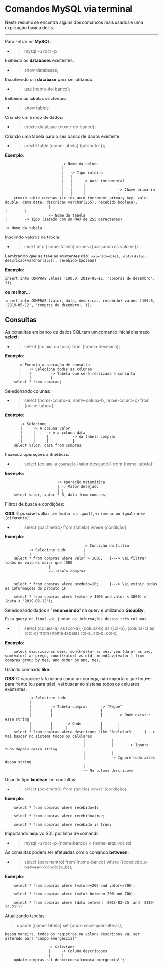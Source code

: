 # Comandos MySQL via terminal

Neste resumo se encontra alguns dos comandos mais usados e uma explicação básica deles.

-------------------------------

Para entrar no **MySQL**: 
- > mysql -u root -p 

Exibindo os **databases** existentes: 
- > show databases;

Escolhendo um **database** para ser utilizado:
- > use {nome-do-banco};

Exibindo as tabelas existentes:
- > show tables;

Criando um banco de dados:
- > create database {nome-do-banco};

Criando uma tabela para o seu banco de dados existente:
- > create table {nome-tabela} ({atributos});

**Exemplo**:  
```
                          -> Nome da coluna
                          |
                          |   -> Tipo inteiro
                          |   |
                          |   |     -> Auto incremental
                          |   |     |
                          |   |     |               -> Chave primária
                          |   |     |               |
    create table COMPRAS (id int auto_increment primary key, valor double, data date, descricao varchar(255), recebido boolean);
                    |                                                                     |        |
                    -> Nome da tabela                                                     |        -> Tipo (setado com um MÁX de 255 caracteres)
                                                                                            -> Nome da tabela

```

Inserindo valores na tabela:
- > insert into {nome-tabela} values ({passando os valores})

Lembrando que as tabelas existentes são: ```valor(double), data(date), descricao(varchar(255)), recebido(boolean)```

**Exemplo**:  

```
insert into COMPRAS values (100.0, 2019-05-12, 'compras de dezembro', 1);
```
**ou melhor...**
```
insert into COMPRAS (valor, data, descricao, recebido) values (100.0, '2019-05-12', 'compras de dezembro', 1);
```

## **Consultas**

As consultas em banco de dados SQL tem um comando inicial chamado **select**:

- > select {coluna ou tudo} from {tabela-desejada};

**Exemplo**:
```
      -> Executa a operação de consulta
      |    -> Seleciona todas as colunas
      |    |         -> Tabela que será realizada a consulta
      |    |         |
    select * from compras;
```

Selecionando colunas:

- > select {nome-coluna-a, nome-coluna-b, nome-coluna-c} from {nome-tabela};

**Exemplo**:
```
       -> Selecione
       |     -> A coluna valor
       |     |     -> e a coluna data
       |     |     |           -> da tabela compras
       |     |     |           |
    select valor, data from compras;
```

Fazendo operações aritméticas:

- > select {coluna-a ```operação``` {valor desejado}} from {nome-tabela};

**Exemplo**:
```
                        -> Operação matemática
                        | -> Valor desejado
                        | |
    select valor, valor * 3, data from compras;
```

Filtros de busca e condições:

**OBS:** É possível utilizar **```>=```** ```(maior ou igual)```, **```<=```** ```(menor ou igual)``` e **```<>```** ```(diferente)```

- > select {parâmetro} from {tabela} where {condição}

**Exemplo**:
```
                                    -> Condição do filtro
           -> Selecione tudo        |
           |                        |
    select * from compras where valor > 1000;   }---> Vai filtrar todos os valores maior que 1000
                    |
                    -> Tabela compras

```
```

    select * from compras where produto=10;     }---> Vai exibir todas as informações do produto 10

```
```
    select * from compras where (valor > 1000 and valor < 3000) or (data < '2019-02-12');
```

Selecionando dados e "**renomeando**" na query e utilizando **GroupBy**:

```Essa query no final vai juntar as informações dessas três colunas```
- > select {coluna-a} as {col-a}, {coluna-b} as {col-b}, {coluna-c} as {col-c} from {nome-tabela} col-a, col-b, col-c;

**Exemplo**:
```
    select descricao as desc, month(data) as mes, year(data) as ano, sum(valor) as preço, count(valor) as qtd, round(avg(valor)) from compras group by mes, ano order by ano, mes;
```

Usando comando **like**:

**OBS**: O caractere **```%```** funciona como um coringa, não importa o que houver para frente (ou para trás), vai buscar no sistema todos os celulares existentes.

```
           -> Selecione tudo
           |
           |         -> Tabela compras      -> "Pegue"
           |         |                      |
           |         |                      |       -> Onde existir essa string
           |         |      -> Onde         |       |
           |         |      |               |       |
    select * from compras where descricoes like '%celular%';    }---> Vai buscar no sistema todos os celulares
                                    |            |       |
                                    |            |       -> Ignore tudo depois dessa string
                                    |            |
                                    |            -> Ignore tudo antes dessa string
                                    |
                                    -> Na coluna descricoes
```

Usando tipo **boolean** em consultas:

- > select {parametro} from {tabela} where {condição};

**Exemplo**:
```
    select * from compras where recebido=1;
```
```
    select * from compras where recebido=true;
```
```
    select * from compras where recebido is true;
```

Importando arquivo SQL por linha de comando:

- > mysql -u root -p {nome-banco} < {nome-arquivo}.sql

As consultas podem ser efetuadas com o comando **between**:

- > select {paramentro} from {nome-banco} where ({condição_a} between {condição_b});

**Exemplo**:
```
    select * from compras where (valor>=200 and valor<=700);
```
```
    select * from compras where (valor between 200 and 700);
```
```
    select * from compras where (data between '2018-02-25' and '2019-12-21');
```

Atualizando tabelas:

> upadte {nome-tabela} set {onde-você-quer-alterar};

```Dessa maneira, todos os registros na coluna descricoes vai ser alterado para "campo emergencial"```
```
                    -> Selecione
                    |     -> Coluna descriocoes
                    |     |
    update compras set descricoes='compra emergencial';
```